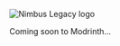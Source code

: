 ![Nimbus Legacy logo](https://cdn.modrinth.com/data/cached_images/9d8e32a9566728dc8b5569cf60f824c76ee27c53.png)


Coming soon to Modrinth...
